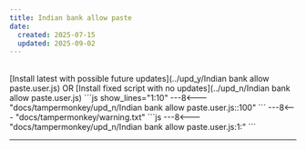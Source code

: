 ```yaml
---
title: Indian bank allow paste
date:
  created: 2025-07-15
  updated: 2025-09-02
---
```


<br>
<!-- GENERATED FILE -->
[Install latest with possible future updates](../upd_y/Indian bank allow paste.user.js)
OR
[Install fixed script with no updates](../upd_n/Indian bank allow paste.user.js)
```js show_lines="1:10"
---8<--- "docs/tampermonkey/upd_n/Indian bank allow paste.user.js::100"
```
<!-- more -->
---8<--- "docs/tampermonkey/warning.txt"
```js
---8<--- "docs/tampermonkey/upd_n/Indian bank allow paste.user.js:1:"
```

------------
